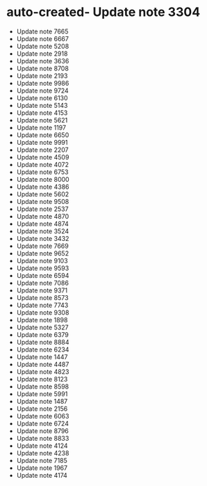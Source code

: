 # auto-created- Update note 3304
- Update note 7665
- Update note 6667
- Update note 5208
- Update note 2918
- Update note 3636
- Update note 8708
- Update note 2193
- Update note 9986
- Update note 9724
- Update note 6130
- Update note 5143
- Update note 4153
- Update note 5621
- Update note 1197
- Update note 6650
- Update note 9991
- Update note 2207
- Update note 4509
- Update note 4072
- Update note 6753
- Update note 8000
- Update note 4386
- Update note 5602
- Update note 9508
- Update note 2537
- Update note 4870
- Update note 4874
- Update note 3524
- Update note 3432
- Update note 7669
- Update note 9652
- Update note 9103
- Update note 9593
- Update note 6594
- Update note 7086
- Update note 9371
- Update note 8573
- Update note 7743
- Update note 9308
- Update note 1898
- Update note 5327
- Update note 6379
- Update note 8884
- Update note 6234
- Update note 1447
- Update note 4487
- Update note 4823
- Update note 8123
- Update note 8598
- Update note 5991
- Update note 1487
- Update note 2156
- Update note 6063
- Update note 6724
- Update note 8796
- Update note 8833
- Update note 4124
- Update note 4238
- Update note 7185
- Update note 1967
- Update note 4174
